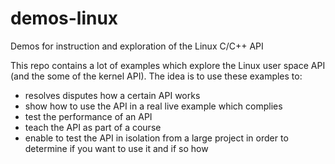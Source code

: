 # demos-linux
Demos for instruction and exploration of the Linux C/C++ API

This repo contains a lot of examples which explore the Linux user space API (and the some of the kernel API).
The idea is to use these examples to:
- resolves disputes how a certain API works
- show how to use the API in a real live example which complies
- test the performance of an API
- teach the API as part of a course
- enable to test the API in isolation from a large project in order to determine if you want to use it and if so how
